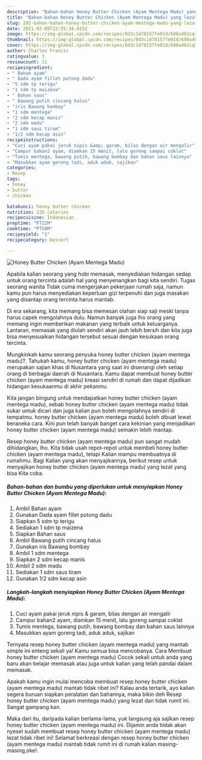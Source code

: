```yaml
---
description: "Bahan-bahan Honey Butter Chicken (Ayam Mentega Madu) yang lezat dan Mudah Dibuat"
title: "Bahan-bahan Honey Butter Chicken (Ayam Mentega Madu) yang lezat dan Mudah Dibuat"
slug: 292-bahan-bahan-honey-butter-chicken-ayam-mentega-madu-yang-lezat-dan-mudah-dibuat
date: 2021-02-09T22:55:34.015Z
image: https://img-global.cpcdn.com/recipes/0d3c1478157fe01d/680x482cq70/honey-butter-chicken-ayam-mentega-madu-foto-resep-utama.jpg
thumbnail: https://img-global.cpcdn.com/recipes/0d3c1478157fe01d/680x482cq70/honey-butter-chicken-ayam-mentega-madu-foto-resep-utama.jpg
cover: https://img-global.cpcdn.com/recipes/0d3c1478157fe01d/680x482cq70/honey-butter-chicken-ayam-mentega-madu-foto-resep-utama.jpg
author: Charles Francis
ratingvalue: 3
reviewcount: 11
recipeingredient:
- " Bahan ayam"
- " Dada ayam fillet potong dadu"
- "5 sdm tp terigu"
- "1 sdm tp maizena"
- " Bahan saus"
- " Bawang putih cincang halus"
- "iris Bawang bombay"
- "1 sdm mentega"
- "2 sdm kecap manis"
- "2 sdm madu"
- "1 sdm saus tiram"
- "1/2 sdm kecap asin"
recipeinstructions:
- "Cuci ayam pakai jeruk nipis &amp; garam, bilas dengan air mengalir"
- "Campur bahan2 ayam, diamkan 15 menit, lalu goreng sampai coklat"
- "Tumis mentega, bawang putih, bawang bombay dan bahan saus lainnya"
- "Masukkan ayam goreng tadi, aduk aduk, sajikan"
categories:
- Resep
tags:
- honey
- butter
- chicken

katakunci: honey butter chicken 
nutrition: 225 calories
recipecuisine: Indonesian
preptime: "PT22M"
cooktime: "PT50M"
recipeyield: "1"
recipecategory: Dessert

---
```



![Honey Butter Chicken (Ayam Mentega Madu)](https://img-global.cpcdn.com/recipes/0d3c1478157fe01d/680x482cq70/honey-butter-chicken-ayam-mentega-madu-foto-resep-utama.jpg)

Apabila kalian seorang yang hobi memasak, menyediakan hidangan sedap untuk orang tercinta adalah hal yang menyenangkan bagi kita sendiri. Tugas seorang  wanita Tidak cuma mengerjakan pekerjaan rumah saja, namun kamu pun harus menyediakan keperluan gizi terpenuhi dan juga masakan yang disantap orang tercinta harus mantab.

Di era  sekarang, kita memang bisa memesan olahan siap saji meski tanpa harus capek mengolahnya dulu. Namun banyak juga lho orang yang memang ingin memberikan makanan yang terbaik untuk keluarganya. Lantaran, memasak yang diolah sendiri akan jauh lebih bersih dan kita juga bisa menyesuaikan hidangan tersebut sesuai dengan kesukaan orang tercinta. 



Mungkinkah kamu seorang penyuka honey butter chicken (ayam mentega madu)?. Tahukah kamu, honey butter chicken (ayam mentega madu) merupakan sajian khas di Nusantara yang saat ini disenangi oleh setiap orang di berbagai daerah di Nusantara. Kamu dapat membuat honey butter chicken (ayam mentega madu) kreasi sendiri di rumah dan dapat dijadikan hidangan kesukaanmu di akhir pekanmu.

Kita jangan bingung untuk mendapatkan honey butter chicken (ayam mentega madu), sebab honey butter chicken (ayam mentega madu) tidak sukar untuk dicari dan juga kalian pun boleh mengolahnya sendiri di tempatmu. honey butter chicken (ayam mentega madu) boleh dibuat lewat beraneka cara. Kini pun telah banyak banget cara kekinian yang menjadikan honey butter chicken (ayam mentega madu) semakin lebih mantap.

Resep honey butter chicken (ayam mentega madu) pun sangat mudah dihidangkan, lho. Kita tidak usah repot-repot untuk membeli honey butter chicken (ayam mentega madu), tetapi Kalian mampu membuatnya di rumahmu. Bagi Kalian yang akan menyajikannya, berikut resep untuk menyajikan honey butter chicken (ayam mentega madu) yang lezat yang bisa Kita coba.

<!--inarticleads1-->

##### Bahan-bahan dan bumbu yang diperlukan untuk menyiapkan Honey Butter Chicken (Ayam Mentega Madu):

1. Ambil  Bahan ayam
1. Gunakan  Dada ayam fillet potong dadu
1. Siapkan 5 sdm tp terigu
1. Sediakan 1 sdm tp maizena
1. Siapkan  Bahan saus
1. Ambil  Bawang putih cincang halus
1. Gunakan iris Bawang bombay
1. Ambil 1 sdm mentega
1. Siapkan 2 sdm kecap manis
1. Ambil 2 sdm madu
1. Sediakan 1 sdm saus tiram
1. Gunakan 1/2 sdm kecap asin




<!--inarticleads2-->

##### Langkah-langkah menyiapkan Honey Butter Chicken (Ayam Mentega Madu):

1. Cuci ayam pakai jeruk nipis &amp; garam, bilas dengan air mengalir
1. Campur bahan2 ayam, diamkan 15 menit, lalu goreng sampai coklat
1. Tumis mentega, bawang putih, bawang bombay dan bahan saus lainnya
1. Masukkan ayam goreng tadi, aduk aduk, sajikan




Ternyata resep honey butter chicken (ayam mentega madu) yang mantab simple ini enteng sekali ya! Kamu semua bisa mencobanya. Cara Membuat honey butter chicken (ayam mentega madu) Cocok sekali untuk anda yang baru akan belajar memasak atau juga untuk kalian yang telah pandai dalam memasak.

Apakah kamu ingin mulai mencoba membuat resep honey butter chicken (ayam mentega madu) mantab tidak ribet ini? Kalau anda tertarik, ayo kalian segera buruan siapkan peralatan dan bahannya, maka bikin deh Resep honey butter chicken (ayam mentega madu) yang lezat dan tidak rumit ini. Sangat gampang kan. 

Maka dari itu, daripada kalian berlama-lama, yuk langsung aja sajikan resep honey butter chicken (ayam mentega madu) ini. Dijamin anda tiidak akan nyesel sudah membuat resep honey butter chicken (ayam mentega madu) lezat tidak ribet ini! Selamat berkreasi dengan resep honey butter chicken (ayam mentega madu) mantab tidak rumit ini di rumah kalian masing-masing,oke!.

